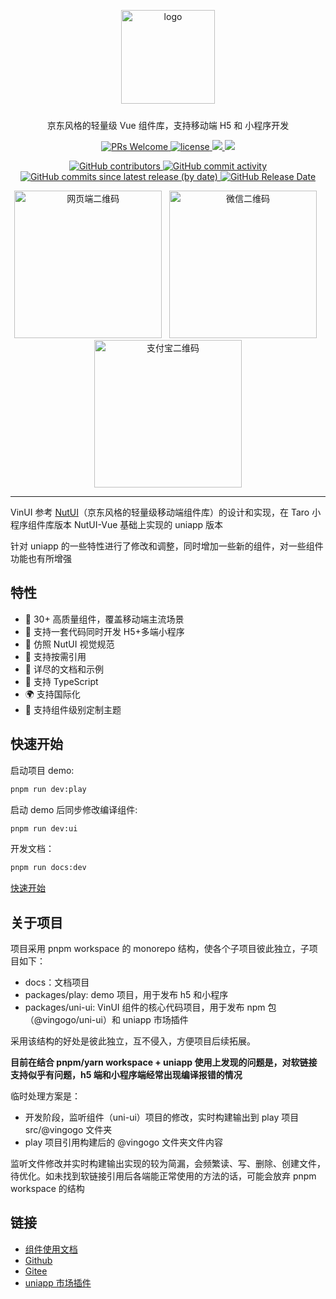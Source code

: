 <p align="center">
  <img alt="logo" src="https://cdn.vingogo.cn/logo.png" width="150" style="margin-bottom: 10px;">
</p>

<p align="center">京东风格的轻量级 Vue 组件库，支持移动端 H5 和 小程序开发</p>

<p align="center">
  <a href="https://github.com/vingogo/vin-ui">
    <img src="https://img.shields.io/badge/PRs-welcome-brightgreen.svg?style=flat-square" alt="PRs Welcome">
  </a>
  <a href="https://github.com/vingogo/vin-ui">
    <img src="https://img.shields.io/npm/l/@vingogo/uni-ui.svg" alt="license"/>
  </a>
  <a href="https://www.npmjs.com/package/@vingogo/uni-ui">
    <img src="https://img.shields.io/npm/v/@vingogo/uni-ui.svg?style=flat-square">
  </a>
  <a href="https://www.npmjs.com/package/@vingogo/uni-ui">
    <img src="https://img.shields.io/npm/dt/@vingogo/uni-ui.svg?style=flat-square">
  </a>
</p>

<p align="center">
  <a href="https://github.com/vingogo/vin-ui">
    <img src="https://img.shields.io/github/contributors/vingogo/vin-ui" alt="GitHub contributors">
  </a>
  <a href="https://github.com/vingogo/vin-ui">
    <img src="https://img.shields.io/github/commit-activity/w/vingogo/vin-ui" alt="GitHub commit activity">
  </a>
  <a href="https://github.com/vingogo/vin-ui">
    <img src="https://img.shields.io/github/commits-since/vingogo/vin-ui/latest/dev" alt="GitHub commits since latest release (by date)">
  </a>
  <a href="https://github.com/vingogo/vin-ui">
    <img src="https://img.shields.io/github/release-date/vingogo/vin-ui" alt="GitHub Release Date">
  </a>
</p>

<p align="center">
   <img src="https://cdn.vingogo.cn/vinui-qrcode.png" width="236" alt="网页端二维码" title="网页端" />
  &nbsp;
  <img src="https://cdn.vingogo.cn/qrcode.jpg" width="236" alt="微信二维码" title="请用微信扫码">
  &nbsp;
   <img src="https://cdn.vingogo.cn/alipay-qrcode.jpg" width="236" alt="支付宝二维码" title="请用支付宝扫码">
</p>

---

VinUI 参考 [NutUI](https://github.com/jdf2e/nutui)（京东风格的轻量级移动端组件库）的设计和实现，在 Taro 小程序组件库版本 NutUI-Vue 基础上实现的 uniapp 版本

针对 uniapp 的一些特性进行了修改和调整，同时增加一些新的组件，对一些组件功能也有所增强

## 特性

- 🚀 30+ 高质量组件，覆盖移动端主流场景
- 💪 支持一套代码同时开发 H5+多端小程序
- 📖 仿照 NutUI 视觉规范
- 🍭 支持按需引用
- 📖 详尽的文档和示例
- 💪 支持 TypeScript
- 🌍 支持国际化
- 🍭 支持组件级别定制主题

## 快速开始

启动项目 demo:

```bash
pnpm run dev:play
```

启动 demo 后同步修改编译组件:

```bash
pnpm run dev:ui
```

开发文档：

```bash
pnpm run docs:dev
```

[快速开始](https://vingogo.cn/docs/guide/quickstart.html)

## 关于项目

项目采用 pnpm workspace 的 monorepo 结构，使各个子项目彼此独立，子项目如下：

- docs：文档项目
- packages/play: demo 项目，用于发布 h5 和小程序
- packages/uni-ui: VinUI 组件的核心代码项目，用于发布 npm 包（@vingogo/uni-ui）和 uniapp 市场插件

采用该结构的好处是彼此独立，互不侵入，方便项目后续拓展。

**目前在结合 pnpm/yarn workspace + uniapp 使用上发现的问题是，对软链接支持似乎有问题，h5 端和小程序端经常出现编译报错的情况**

临时处理方案是：

- 开发阶段，监听组件（uni-ui）项目的修改，实时构建输出到 play 项目 src/@vingogo 文件夹
- play 项目引用构建后的 @vingogo 文件夹文件内容

监听文件修改并实时构建输出实现的较为简漏，会频繁读、写、删除、创建文件，待优化。如未找到软链接引用后各端能正常使用的方法的话，可能会放弃 pnpm workspace 的结构

## 链接

- [组件使用文档](https://vingogo.cn/docs/index.html)
- [Github](https://github.com/vingogo/vin-ui)
- [Gitee](https://gitee.com/vingogo/vin-ui)
- [uniapp 市场插件](https://ext.dcloud.net.cn/plugin?id=11187)

